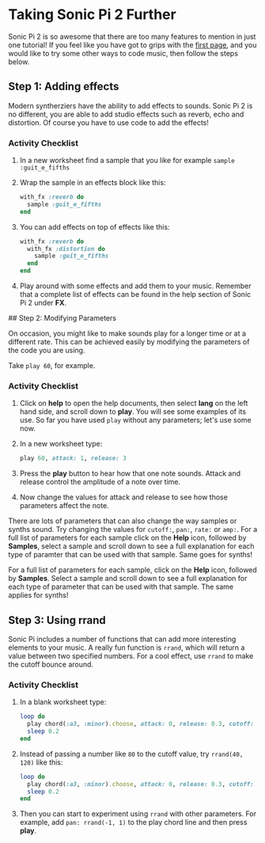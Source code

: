 # Taking Sonic Pi 2 Further

Sonic Pi 2 is so awesome that there are too many features to mention in just one tutorial! If you feel like you have got to grips with the [first page](worksheet.md), and you would like to try some other ways to code music, then follow the steps below.

## Step 1: Adding effects

Modern syntherziers have the ability to add effects to sounds. Sonic Pi 2 is no different, you are able to add studio effects such as reverb, echo and distortion. Of course you have to use code to add the effects!

### Activity Checklist

1. In a new worksheet find a sample that you like for example `sample :guit_e_fifths`
1. Wrap the sample in an effects block like this:
    
    ```ruby
    with_fx :reverb do
      sample :guit_e_fifths
    end
    ```
1. You can add effects on top of effects like this:

    ```ruby
    with_fx :reverb do
      with_fx :distortion do
        sample :guit_e_fifths
      end  
    end
    ```
1. Play around with some effects and add them to your music. Remember that a complete list of effects can be found in the help section of Sonic Pi 2 under **FX**.

## Step 2: Modifying Parameters

On occasion, you might like to make sounds play for a longer time or at a different rate. This can be achieved easily by modifying the parameters of the code you are using.

Take `play 60`, for example.

### Activity Checklist

1. Click on **help** to open the help documents, then select **lang** on the left hand side, and scroll down to **play**. You will see some examples of its use. So far you have used `play` without any parameters; let's use some now.
1. In a new worksheet type:

    ```ruby
    play 60, attack: 1, release: 3
    ```
1. Press the **play** button to hear how that one note sounds. Attack and release control the amplitude of a note over time.
1. Now change the values for attack and release to see how those parameters affect the note.

There are lots of parameters that can also change the way samples or synths sound. Try changing the values for `cutoff:`, `pan:`, `rate:` or `amp:`. For a full list of parameters for each sample click on the **Help** icon, followed by **Samples**, select a sample and scroll down to see a full explanation for each type of paramter that can be used with that sample. Same goes for synths!

For a full list of parameters for each sample, click on the **Help** icon, followed by **Samples**. Select a sample and scroll down to see a full explanation for each type of parameter that can be used with that sample. The same applies for synths!

## Step 3: Using rrand

Sonic Pi includes a number of functions that can add more interesting elements to your music. A really fun function is `rrand`, which will return a value between two specified numbers. For a cool effect, use `rrand` to make the cutoff bounce around.

### Activity Checklist

1. In a blank worksheet type:

    ```ruby
    loop do
      play chord(:a3, :minor).choose, attack: 0, release: 0.3, cutoff: 80
      sleep 0.2
    end
    ```
    
1. Instead of passing  a number like `80` to the cutoff value, try `rrand(40, 120)` like this:

    ```ruby
    loop do
      play chord(:a3, :minor).choose, attack: 0, release: 0.3, cutoff: rrand(40, 120)
      sleep 0.2
    end
    ```
1. Then you can start to experiment using `rrand` with other parameters. For example, add `pan: rrand(-1, 1)` to the play chord line and then press **play**.    

